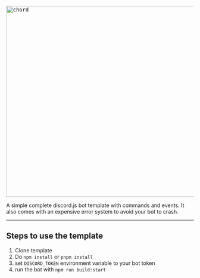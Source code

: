 <kbd><img width="512" alt="chord" src="https://i.imgur.com/dFE4k5E.png" /></kbd>

A simple complete discord.js bot template with commands and events. It also comes with an expensive error system to avoid your bot to crash.

---

## Steps to use the template

1. Clone template
2. Do `npm install` or `pnpm install`
3. set `DISCORD_TOKEN` environment variable to your bot token
4. run the bot with `npm run build:start`
